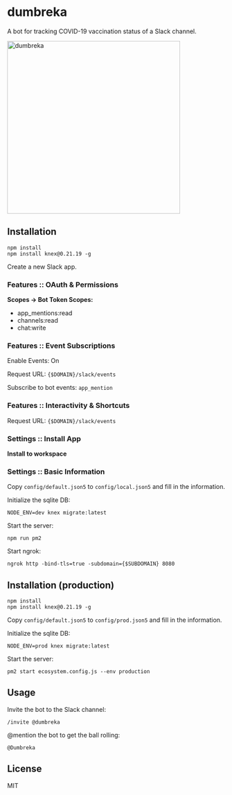# dumbreka

A bot for tracking COVID-19 vaccination status of a Slack channel.

<img width="399" alt="dumbreka" src="https://user-images.githubusercontent.com/57770/113428811-51157f80-938c-11eb-99d9-15d354bb74d6.png">

## Installation

```
npm install
npm install knex@0.21.19 -g 
```

Create a new Slack app.

### Features :: OAuth & Permissions

**Scopes -> Bot Token Scopes:**

* app_mentions:read
* channels:read
* chat:write

### Features :: Event Subscriptions

Enable Events: On

Request URL: `{$DOMAIN}/slack/events`

Subscribe to bot events: `app_mention`

### Features :: Interactivity & Shortcuts

Request URL: `{$DOMAIN}/slack/events`

### Settings :: Install App

**Install to workspace**

### Settings :: Basic Information

Copy `config/default.json5` to `config/local.json5` and fill in the information.

Initialize the sqlite DB:
```
NODE_ENV=dev knex migrate:latest
```

Start the server:
```
npm run pm2
```

Start ngrok:
```
ngrok http -bind-tls=true -subdomain={$SUBDOMAIN} 8080
```

## Installation (production)

```
npm install
npm install knex@0.21.19 -g 
```

Copy `config/default.json5` to `config/prod.json5` and fill in the information.

Initialize the sqlite DB:
```
NODE_ENV=prod knex migrate:latest
```

Start the server:
```
pm2 start ecosystem.config.js --env production
```

## Usage

Invite the bot to the Slack channel:
```
/invite @dumbreka
```

@mention the bot to get the ball rolling:
```
@Dumbreka
```

## License

MIT
